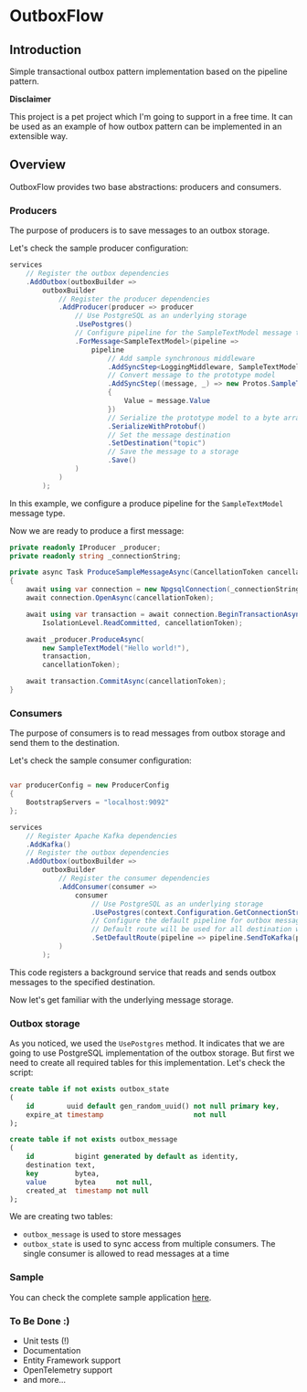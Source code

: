# OutboxFlow

## Introduction
Simple transactional outbox pattern implementation based on the pipeline pattern.

**Disclaimer**

This project is a pet project which I'm going to support in a free time. It can be used as an example of how outbox pattern can be implemented in an extensible way.

## Overview
OutboxFlow provides two base abstractions: producers and consumers.

### Producers
The purpose of producers is to save messages to an outbox storage.

Let's check the sample producer configuration:
```csharp
services
    // Register the outbox dependencies
    .AddOutbox(outboxBuilder =>
        outboxBuilder
            // Register the producer dependencies
            .AddProducer(producer => producer
                // Use PostgreSQL as an underlying storage
                .UsePostgres()
                // Configure pipeline for the SampleTextModel message type
                .ForMessage<SampleTextModel>(pipeline =>
                    pipeline
                        // Add sample synchronous middleware
                        .AddSyncStep<LoggingMiddleware, SampleTextModel>()
                        // Convert message to the prototype model
                        .AddSyncStep((message, _) => new Protos.SampleTextModel
                        {
                            Value = message.Value
                        })
                        // Serialize the prototype model to a byte array
                        .SerializeWithProtobuf()
                        // Set the message destination
                        .SetDestination("topic")
                        // Save the message to a storage
                        .Save()
                )
            )
        );
```

In this example, we configure a produce pipeline for the `SampleTextModel` message type.

Now we are ready to produce a first message:

```csharp
private readonly IProducer _producer;
private readonly string _connectionString;

private async Task ProduceSampleMessageAsync(CancellationToken cancellationToken)
{
    await using var connection = new NpgsqlConnection(_connectionString);
    await connection.OpenAsync(cancellationToken);

    await using var transaction = await connection.BeginTransactionAsync(
        IsolationLevel.ReadCommitted, cancellationToken);

    await _producer.ProduceAsync(
        new SampleTextModel("Hello world!"),
        transaction,
        cancellationToken);

    await transaction.CommitAsync(cancellationToken);
}
```

### Consumers
The purpose of consumers is to read messages from outbox storage and send them to the destination.

Let's check the sample consumer configuration:
```csharp

var producerConfig = new ProducerConfig
{
    BootstrapServers = "localhost:9092"
};

services
    // Register Apache Kafka dependencies
    .AddKafka()
    // Register the outbox dependencies
    .AddOutbox(outboxBuilder =>
        outboxBuilder
            // Register the consumer dependencies
            .AddConsumer(consumer =>
                consumer
                    // Use PostgreSQL as an underlying storage
                    .UsePostgres(context.Configuration.GetConnectionString("Postgres")!)
                    // Configure the default pipeline for outbox messages.
                    // Default route will be used for all destination which are not configured explicitly
                    .SetDefaultRoute(pipeline => pipeline.SendToKafka(producerConfig))
            )
        );
```

This code registers a background service that reads and sends outbox messages to the specified destination.

Now let's get familiar with the underlying message storage.

### Outbox storage

As you noticed, we used the `UsePostgres` method. It indicates that we are going to use PostgreSQL implementation of the outbox storage. But first we need to create all required tables for this implementation. Let's check the script:

```sql
create table if not exists outbox_state
(
    id        uuid default gen_random_uuid() not null primary key,
    expire_at timestamp                      not null
);

create table if not exists outbox_message
(
    id          bigint generated by default as identity,
    destination text,
    key         bytea,
    value       bytea     not null,
    created_at  timestamp not null
);
```

We are creating two tables:
* `outbox_message` is used to store messages
* `outbox_state` is used to sync access from multiple consumers. The single consumer is allowed to read messages at a time

### Sample

You can check the complete sample application [here](samples/OutboxFlow.Sample).

### To Be Done :)

* Unit tests (!)
* Documentation
* Entity Framework support
* OpenTelemetry support
* and more...